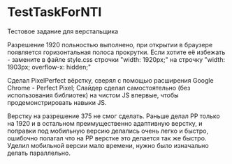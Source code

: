 # TestTaskForNTI
Тестовое задание для верстальщика

Разрешение 1920 польностью выполнено, при открытии в браузере появляется горизонтальная полоса прокрутки. 
Если хотите её избежать - замените в файле style.css строчки "width: 1920px;" на строчку "width: 1903px; overflow-x: hidden;"

Сделал PixelPerfect вёрстку, сверял с помощью расширения Google Chrome - Perfect Pixel;
Слайдер сделал самостоятельно (без использования библиотек) на чистом JS впервые, чтобы продемонстрировать навыки JS.

Верстку на разрешение 375 не смог сделать. 
Раньше делал PP только на 1920 и в остальном преимущественно адаптивную верстку, и поправки под мобильную версию делались очень легко и быстро, ошибочно полагал что на PP верстке это делается так же быстро. 
Уделил мобильной версии мало времени, нужно было изначально делать параллельно.
